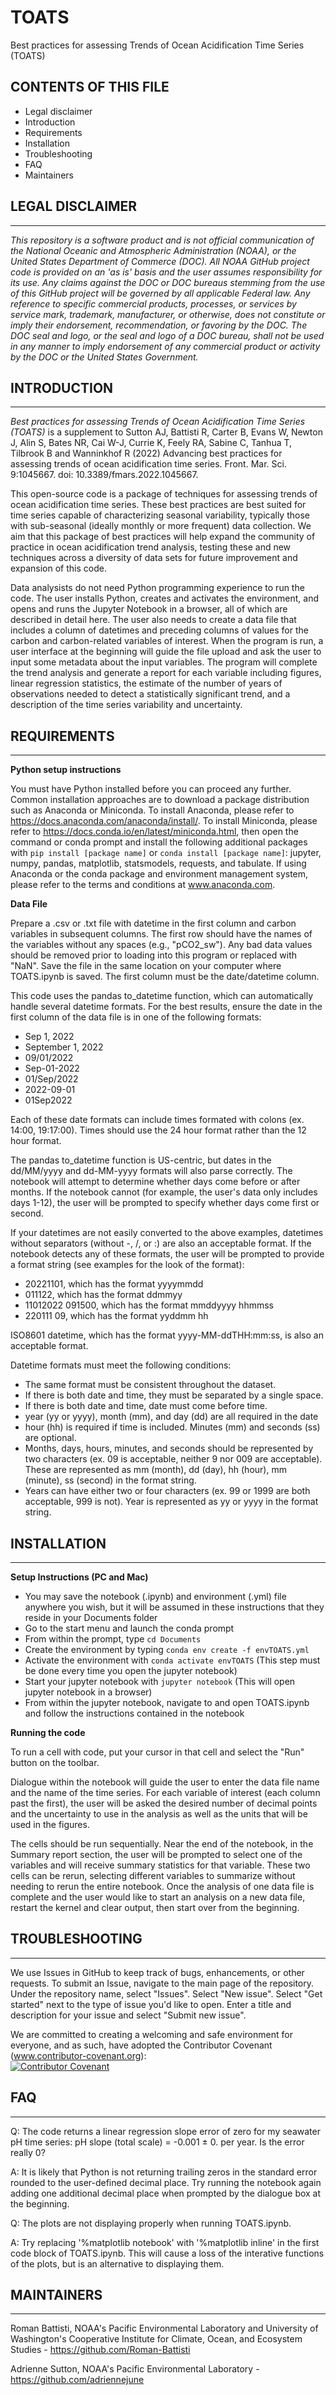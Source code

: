 # TOATS
Best practices for assessing Trends of Ocean Acidification Time Series (TOATS)

CONTENTS OF THIS FILE
--------------------

 * Legal disclaimer
 * Introduction
 * Requirements
 * Installation
 * Troubleshooting
 * FAQ
 * Maintainers
 
LEGAL DISCLAIMER
-----------------------
***

_This repository is a software product and is not official communication of the National Oceanic and Atmospheric Administration (NOAA), or the United States Department of Commerce (DOC). All NOAA GitHub project code is provided on an 'as is' basis and the user assumes responsibility for its use. Any claims against the DOC or DOC bureaus stemming from the use of this GitHub project will be governed by all applicable Federal law. Any reference to specific commercial products, processes, or services by service mark, trademark, manufacturer, or otherwise, does not constitute or imply their endorsement, recommendation, or favoring by the DOC. The DOC seal and logo, or the seal and logo of a DOC bureau, shall not be used in any manner to imply endorsement of any commercial product or activity by the DOC or the United States Government._

INTRODUCTION
------------
***

*Best practices for assessing Trends of Ocean Acidification Time Series (TOATS)* is a supplement to Sutton AJ, Battisti R, Carter B, Evans W, Newton J, Alin S, Bates NR, Cai W-J, Currie K, Feely RA, Sabine C, Tanhua T, Tilbrook B and Wanninkhof R (2022) Advancing best practices for assessing trends of ocean acidification time series. Front. Mar. Sci. 9:1045667. doi: 10.3389/fmars.2022.1045667.

This open-source code is a package of techniques for assessing trends of ocean acidification time series.  These best practices are best suited for time series capable of characterizing seasonal variability, typically those with sub-seasonal (ideally monthly or more frequent) data collection.  We aim that this package of best practices will help expand the community of practice in ocean acidification trend analysis, testing these and new techniques across a diversity of data sets for future improvement and expansion of this code.  

Data analysists do not need Python programming experience to run the code. The user installs Python, creates and activates the environment, and opens and runs the Jupyter Notebook in a browser, all of which are described in detail here. The user also needs to create a data file that includes a column of datetimes and preceding columns of values for the carbon and carbon-related variables of interest. When the program is run, a user interface at the beginning will guide the file upload and ask the user to input some metadata about the input variables. The program will complete the trend analysis and generate a report for each variable including figures, linear regression statistics, the estimate of the number of years of observations needed to detect a statistically significant trend, and a description of the time series variability and uncertainty. 

REQUIREMENTS
------------
***

**Python setup instructions**

You must have Python installed before you can proceed any further. Common installation approaches are to download a package distribution such as Anaconda or Miniconda. To install Anaconda, please refer to https://docs.anaconda.com/anaconda/install/. To install Miniconda, please refer to https://docs.conda.io/en/latest/miniconda.html, then open the command or conda prompt and install the following additional packages with `pip install [package name]` or `conda install [package name]`: jupyter, numpy, pandas, matplotlib, statsmodels, requests, and tabulate. If using Anaconda or the conda package and environment management system, please refer to the terms and conditions at www.anaconda.com.

**Data File**

Prepare a .csv or .txt file with datetime in the first column and carbon variables in subsequent columns. The first row should have the names of the variables without any spaces (e.g., "pCO2_sw"). Any bad data values should be removed prior to loading into this program or replaced with "NaN". Save the file in the same location on your computer where TOATS.ipynb is saved. The first column must be the date/datetime column.

This code uses the pandas to_datetime function, which can automatically handle several datetime formats.  For the best results, ensure the date in the first column of the data file is in one of the following formats:
* Sep 1, 2022 
* September 1, 2022
* 09/01/2022
* Sep-01-2022
* 01/Sep/2022
* 2022-09-01
* 01Sep2022

Each of these date formats can include times formated with colons (ex. 14:00, 19:17:00). Times should use the 24 hour format rather than the 12 hour format.

The pandas to_datetime function is US-centric, but dates in the dd/MM/yyyy and dd-MM-yyyy formats will also parse correctly. The notebook will attempt to determine whether days come before or after months. If the notebook cannot (for example, the user's data only includes days 1-12), the user will be prompted to specify whether days come first or second.

If your datetimes are not easily converted to the above examples, datetimes without separators (without -, /, or :) are also an acceptable format. If the notebook detects any of these formats, the user will be prompted to provide a format string (see examples for the look of the format):
* 20221101, which has the format yyyymmdd 
* 011122, which has the format ddmmyy
* 11012022 091500, which has the format mmddyyyy hhmmss
* 220111 09, which has the format yyddmm hh

ISO8601 datetime, which has the format yyyy-MM-ddTHH:mm:ss, is also an acceptable format.

Datetime formats must meet the following conditions:
* The same format must be consistent throughout the dataset.
* If there is both date and time, they must be separated by a single space.
* If there is both date and time, date must come before time.
* year (yy or yyyy), month (mm), and day (dd) are all required in the date
* hour (hh) is required if time is included. Minutes (mm) and seconds (ss) are optional.
* Months, days, hours, minutes, and seconds should be represented by two characters (ex. 09 is acceptable, neither 9 nor 009 are acceptable). These are represented as mm (month), dd (day), hh (hour), mm (minute), ss (second) in the format string.
* Years can have either two or four characters (ex. 99 or 1999 are both acceptable, 999 is not). Year is represented as yy or yyyy in the format string. 

INSTALLATION
------------
***

**Setup Instructions (PC and Mac)**
* You may save the notebook (.ipynb) and environment (.yml) file anywhere you wish, but it will be assumed in these instructions that they reside in your Documents folder
* Go to the start menu and launch the conda prompt
* From within the prompt, type `cd Documents` 
* Create the environment by typing `conda env create -f envTOATS.yml`
* Activate the environment with `conda activate envTOATS` (This step must be done every time you open the jupyter notebook)
* Start your jupyter notebook with `jupyter notebook` (This will open jupyter notebook in a browser)
* From within the jupyter notebook, navigate to and open TOATS.ipynb and follow the instructions contained in the notebook

**Running the code**

To run a cell with code, put your cursor in that cell and select the "Run" button on the toolbar.

Dialogue within the notebook will guide the user to enter the data file name and the name of the time series. For each variable of interest (each column past the first), the user will be asked the desired number of decimal points and the uncertainty to use in the analysis as well as the units that will be used in the figures.

The cells should be run sequentially. Near the end of the notebook, in the Summary report section, the user will be prompted to select one of the variables and will receive summary statistics for that variable. These two cells can be rerun, selecting different variables to summarize without needing to rerun the entire notebook. Once the analysis of one data file is complete and the user would like to start an analysis on a new data file, restart the kernel and clear output, then start over from the beginning. 

TROUBLESHOOTING
------------
***

We use Issues in GitHub to keep track of bugs, enhancements, or other requests. To submit an Issue, navigate to the main page of the repository. Under the repository name, select "Issues". Select "New issue". Select "Get started" next to the type of issue you'd like to open. Enter a title and description for your issue and select "Submit new issue".

We are committed to creating a welcoming and safe environment for everyone, and as such, have adopted the Contributor Covenant (www.contributor-covenant.org):  
[![Contributor Covenant](https://img.shields.io/badge/Contributor%20Covenant-2.1-4baaaa.svg)](code_of_conduct.md) 

FAQ
------------
***

Q: The code returns a linear regression slope error of zero for my seawater pH time series: pH slope (total scale) = -0.001 ± 0. per year.  Is the error really 0?

A: It is likely that Python is not returning trailing zeros in the standard error rounded to the user-defined decimal place. Try running the notebook again adding one additional decimal place when prompted by the dialogue box at the beginning.

Q: The plots are not displaying properly when running TOATS.ipynb.

A: Try replacing '%matplotlib notebook' with '%matplotlib inline' in the first code block of TOATS.ipynb. This will cause a loss of the interative functions of the plots, but is an alternative to displaying them.

MAINTAINERS
------------
***

Roman Battisti, NOAA's Pacific Environmental Laboratory and University of Washington's Cooperative Institute for Climate, Ocean, and Ecosystem Studies - https://github.com/Roman-Battisti

Adrienne Sutton, NOAA's Pacific Environmental Laboratory - https://github.com/adriennejune
